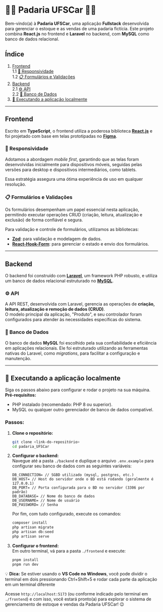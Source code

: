 # 🧑‍🍳 Padaria UFSCar 🥐🥖

Bem-vindo(a) à **Padaria UFSCar**, uma aplicação **Fullstack** desenvolvida para gerenciar o estoque e as vendas de uma padaria fictícia. Este projeto combina **React.js** no frontend e **Laravel** no backend, com **MySQL** como banco de dados relacional.

## Índice

1. [Frontend](#frontend)  
   1.1 [📱 Responsividade](#responsividade)  
   1.2 [📋 Formulários e Validações](#formulários-e-validações)  
2. [Backend](#backend)  
   2.1 [⚙️ API](#api)  
   2.2 [💾 Banco de Dados](#banco-de-dados)  
3. [🚀 Executando a aplicação localmente](#executando-a-aplicação-localmente)  

---

## Frontend

Escrito em **TypeScript**, o frontend utiliza a poderosa biblioteca [**React.js**](https://react.dev/) e foi projetado com base em telas prototipadas no [**Figma**](https://figma.com/).

### 📱 Responsividade

Adotamos a abordagem _mobile first_, garantindo que as telas foram desenvolvidas inicialmente para dispositivos móveis, seguidas pelas versões para desktop e dispositivos intermediários, como tablets.  

Essa estratégia assegura uma ótima experiência de uso em qualquer resolução.

### 📋 Formulários e Validações

Os formulários desempenham um papel essencial nesta aplicação, permitindo executar operações CRUD (criação, leitura, atualização e exclusão) de forma confiável e segura.  

Para validação e controle de formulários, utilizamos as bibliotecas:  
- [**Zod**](https://zod.dev/): para validação e modelagem de dados.  
- [**React-Hook-Form**](https://react-hook-form.com/): para gerenciar o estado e envio dos formulários.  

---

## Backend

O backend foi construído com [**Laravel**](https://laravel.com/), um framework PHP robusto, e utiliza um banco de dados relacional estruturado no [**MySQL**](https://www.mysql.com/).

### ⚙️ API

A API REST, desenvolvida com Laravel, gerencia as operações de **criação, leitura, atualização e remoção de dados (CRUD)**.  
O modelo principal da aplicação, "Produto", e seu controlador foram configurados para atender às necessidades específicas do sistema.

### 💾 Banco de Dados

O banco de dados **MySQL** foi escolhido pela sua confiabilidade e eficiência em aplicações relacionais. Ele foi estruturado utilizando as ferramentas nativas do Laravel, como _migrations_, para facilitar a configuração e manutenção.

---

## 🚀 Executando a aplicação localmente  

Siga os passos abaixo para configurar e rodar o projeto na sua máquina.  
**Pré-requisitos:**  
- PHP instalado (recomendado: PHP 8 ou superior).  
- MySQL ou qualquer outro gerenciador de banco de dados compatível.  

### Passos:  

1. **Clone o repositório:**  
   ```bash
   git clone <link-do-repositório>
   cd padaria_UFSCar
   ```

2. **Configurar o backend:**  
   Navegue até a pasta `./backend` e duplique o arquivo `.env.example` para configurar seu banco de dados com as seguintes variáveis:
   ```
   DB_CONNECTION= // SGBD utilizado (mysql, postgres, etc.)
   DB_HOST= // Host do servidor onde o BD está rodando (geralmente é 127.0.0.1)
   DB_PORT= // Porta configurada para o BD no servidor (3306 por padrão)
   DB_DATABASE= // Nome do banco de dados
   DB_USERNAME= // Nome de usuário
   DB_PASSWORD= // Senha
   ```

   Por fim, com tudo configurado, execute os comandos:  
   ```bash
   composer install
   php artisan migrate
   php artisan db:seed
   php artisan serve
   ```

3. **Configurar o frontend:**  
   Em outro terminal, vá para a pasta `./frontend` e execute:  
   ```bash
   pnpm install
   pnpm run dev
   ```

💡 **Dica:** Se estiver usando o **VS Code no Windows**, você pode dividir o terminal em dois pressionando Ctrl+Shift+5 e rodar cada parte da aplicação em um terminal diferente

Acesse `http://localhost:5173` (ou conforme indicado pelo terminal em `./frontend`) e com isso, você estará pronto(a) para explorar o sistema de gerenciamento de estoque e vendas da Padaria UFSCar! 😉
